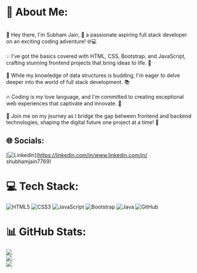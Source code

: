# 💫 About Me:
<br>👋 Hey there, I'm Subham Jain, 🚀 a passionate aspiring full stack developer on an exciting coding adventure! 🌐💻<br><br>💡 I've got the basics covered with HTML, CSS, Bootstrap, and JavaScript, crafting stunning frontend projects that bring ideas to life. 🌈<br><br>🧠 While my knowledge of data structures is budding, I'm eager to delve deeper into the world of full stack development. 📚<br><br>🔥 Coding is my love language, and I'm committed to creating exceptional web experiences that captivate and innovate. 💖<br><br>💪 Join me on my journey as I bridge the gap between frontend and backend technologies, shaping the digital future one project at a time! 🌟


## 🌐 Socials:
[![LinkedIn](https://img.shields.io/badge/LinkedIn-%230077B5.svg?logo=linkedin&logoColor=white)](https://linkedin.com/in/www.linkedin.com/in/ shubhamjain7769) 

# 💻 Tech Stack:
![HTML5](https://img.shields.io/badge/html5-%23E34F26.svg?style=for-the-badge&logo=html5&logoColor=white) ![CSS3](https://img.shields.io/badge/css3-%231572B6.svg?style=for-the-badge&logo=css3&logoColor=white) ![JavaScript](https://img.shields.io/badge/javascript-%23323330.svg?style=for-the-badge&logo=javascript&logoColor=%23F7DF1E) ![Bootstrap](https://img.shields.io/badge/bootstrap-%23563D7C.svg?style=for-the-badge&logo=bootstrap&logoColor=white) ![Java](https://img.shields.io/badge/java-%23ED8B00.svg?style=for-the-badge&logo=java&logoColor=white) ![GitHub](https://img.shields.io/badge/GitHub-%23121011.svg?style=for-the-badge&logo=github&logoColor=white)
# 📊 GitHub Stats:
![](https://github-readme-stats.vercel.app/api?username=Subham7769&theme=dark&hide_border=false&include_all_commits=true&count_private=false)<br/>
![](https://github-readme-streak-stats.herokuapp.com/?user=Subham7769&theme=dark&hide_border=false)<br/>
![](https://github-readme-stats.vercel.app/api/top-langs/?username=Subham7769&theme=dark&hide_border=false&include_all_commits=true&count_private=false&layout=compact)

<!-- Proudly created with GPRM ( https://gprm.itsvg.in ) -->
